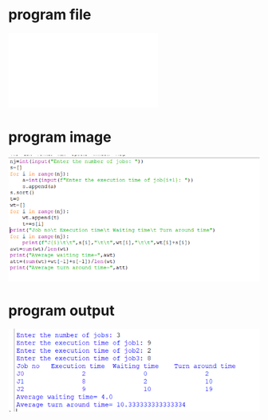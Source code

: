 # program file
![program_file](SJF.py)

# program image
![program_image](SJF_program.png)

# program output
![program_output](SJF_output.png)
